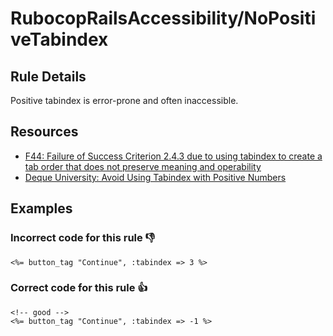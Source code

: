 # RubocopRailsAccessibility/NoPositiveTabindex

## Rule Details

Positive tabindex is error-prone and often inaccessible.

## Resources

- [F44: Failure of Success Criterion 2.4.3 due to using tabindex to create a tab order that does not preserve meaning and operability](https://www.w3.org/TR/WCAG20-TECHS/F44.html)
- [Deque University: Avoid Using Tabindex with Positive Numbers](https://dequeuniversity.com/tips/tabindex-positive-numbers)

## Examples
### **Incorrect** code for this rule 👎

```erb
<%= button_tag "Continue", :tabindex => 3 %>
```

### **Correct** code for this rule  👍

```erb
<!-- good -->
<%= button_tag "Continue", :tabindex => -1 %>
```